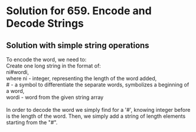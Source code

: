 # Solution for 659. Encode and Decode Strings
## Solution with simple string operations
<p>To encode the word, we need to:<br>
    Create one long string in the format of: <br>
    ni#wordi,<br>
    where ni - integer, representing the length of the word added, <br>
    # - a symbol to differentiate the separate words, symbolizes a beginning of a word,<br>
    wordi - word from the given string array<br><br>
    In order to decode the word we simply find for a '#', knowing integer before is the length of the word. Then, we simply add a string of length elements starting from the "#". 
</p>


